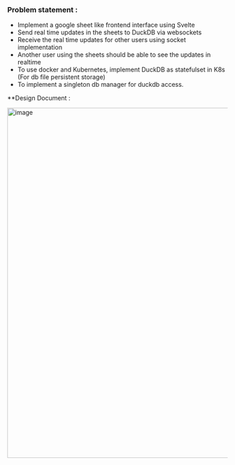 ### Problem statement : 

- Implement a google sheet like frontend interface using Svelte
- Send real time updates in the sheets to DuckDB via websockets
- Receive the real time updates for other users using socket implementation
- Another user using the sheets should be able to see the updates in realtime 
- To use docker and Kubernetes, implement DuckDB as statefulset in K8s (For db file persistent storage)
- To implement a singleton db manager for duckdb access.

**Design Document :

<img width="800" alt="image" src="https://github.com/user-attachments/assets/8b79fea0-2650-4dcb-b889-33bf410629a7">




